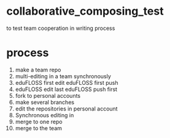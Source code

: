collaborative_composing_test
============================

to test team cooperation in writing process


process
===================
1. make a team repo
1. multi-editing in a team synchronously
  1. eduFLOSS first edit eduFLOSS first push
  2. eduFLOSS edit last eduFLOSS push first
1. fork to personal accounts
1. make several branches
1. edit the repositories in personal account 
1. Synchronous editing in 
1. merge to one repo
1. merge to the team
